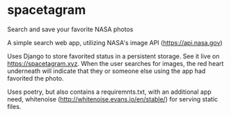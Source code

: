 # spacetagram

Search and save your favorite NASA photos

A simple search web app, utilizing NASA's image API (https://api.nasa.gov)

Uses Django to store favorited status in a persistent storage. See it live on https://spacetagram.xyz. When the user
searches for images, the red heart underneath will indicate that they or someone else using the app had favorited the
photo.

Uses poetry, but also contains a requiremnts.txt, with an additional app need, whitenoise
(http://whitenoise.evans.io/en/stable/) for serving static files.

